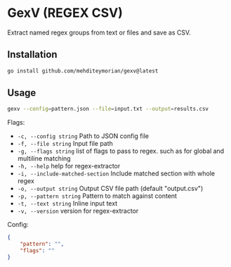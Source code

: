 # GexV (REGEX CSV)

Extract named regex groups from text or files and save as CSV.

## Installation

```bash
go install github.com/mehditeymorian/gexv@latest
```

## Usage

```bash
gexv --config=pattern.json --file=input.txt --output=results.csv
```

Flags:
- `-c, --config string`             Path to JSON config file
- `-f, --file string`               Input file path
- `-g, --flags string`              list of flags to pass to regex. such as <gm> for global and multiline matching
- `-h, --help`                      help for regex-extractor
- `-i, --include-matched-section`   Include matched section with whole regex
- `-o, --output string`             Output CSV file path (default "output.csv")
- `-p, --pattern string`            Pattern to match against content
- `-t, --text string`               Inline input text
- `-v, --version`                   version for regex-extractor

Config:
```json
{
	"pattern": "",
	"flags": ""
}
```